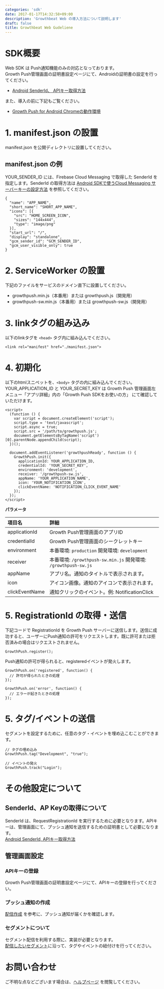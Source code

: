 ```yaml
---
categories: 'sdk'
date: 2017-01-17T14:32:58+09:00
description: 'Growthbeat Web の導入方法について説明します'
draft: false
title: Growthbeat Web Gudeliene
---
```


# SDK概要  
Web SDK は Push通知機能のみの対応となっております。  
Growth Push管理画面の証明書設定ページにて、Androidの証明書の設定を行ってください。  

- [Android SenderId、 APIキー取得方法](http://growthbeat.helpscoutdocs.com/article/23-gcm-api)

また、導入の前に下記もご覧ください。  

- [Growth Push for Android Chromeの動作環境](http://faq.growthbeat.com/article/46-growth-push-for-android-chrome)

# 1. manifest.json の設置  
manifest.json を公開ディレクトリに設置してください。  
## manifest.json の例  
YOUR_SENDER_ID には、Firebase Cloud Messaging で取得した SenderId を指定します。SenderId の取得方法は [Android SDKで使うCloud Messaging サーバーキーの設定方法](http://faq.growthbeat.com/article/23-gcm-api) を参照してください。  

```
{
  "name": "APP_NAME",
  "short_name": "SHORT_APP_NAME",
  "icons": [{
    "src": "HOME_SCREEN_ICON",
    "sizes": "144x444",
    "type": "image/png"
  }],
  "start_url": "/",
  "display": "standalone",
  "gcm_sender_id": "GCM_SENDER_ID",
  "gcm_user_visible_only": true
}
```  
# 2. ServiceWorker の設置  
下記のファイルをサービスのドメイン直下に設置してください。  

* growthpush.min.js（本番用）または growthpush.js（開発用）
* growthpush-sw.min.js（本番用）または growthpush-sw.js（開発用）

# 3. linkタグの組み込み  
以下のlinkタグを `<head>` タグ内に組み込んでください。  

```
<link rel="manifest" href="./manifest.json">
```  

# 4. 初期化  
以下のhtmlスニペットを、`<body>` タグの内に組み込んでください。  
YOUR_APPLICATION_ID と YOUR_SECRET_KEY は Growth Push 管理画面左メニュー「アプリ詳細」内の「Growth Push SDKをお使いの方」 にて確認していただけます。  

```
<script>
  (function () {
    var script = document.createElement('script');
    script.type = 'text/javascript';
    script.async = true;
    script.src = '/path/to/growthpush.js';
    document.getElementsByTagName('script')[0].parentNode.appendChild(script);
  })();

  document.addEventListener('growthpushReady', function () {
    GrowthPush.init({
      applicationId: YOUR_APPLICATION_ID,
      credentialId: 'YOUR_SECRET_KEY',
      environment: 'development',
      receiver: '/growthpush-sw.js',
      appName: 'YOUR_APPLICATION_NAME',
      icon: 'YOUR_NOTIFICATION_ICON',
      clickEventName: 'NOTIFICATION_CLICK_EVENT_NAME'
    });
  });
</script>
```  

**パラメータ**

|項目名|詳細|
|:--|:--|
|applicationId| Growth Push管理画面のアプリID |
|credentialId| Growth Push管理画面のシークレットキー |
|environment| 本番環境: `production` 開発環境: `development` |
|receiver| 本番環境: `/growthpush-sw.min.js` 開発環境: `/growthpush-sw.js` |
|appName| アプリ名。通知のタイトルで表示されます。 |
|icon| アイコン画像。通知のアイコンで表示されます。 |
|clickEventName| 通知クリックのイベント。例: NotificationClick |

# 5. RegistrationId の取得・送信  
下記コードで RegistrationId を Growth Push サーバーに送信します。送信に成功すると、ユーザーにPush通知の許可をリクエストします。既に許可または拒否済みの場合はリクエストされません。  

```
GrowthPush.register();
```  

Push通知の許可が得られると、registeredイベントが発火します。

```
GrowthPush.on('registered', function() {
  // 許可が得られたときの処理
});

GrowthPush.on('error', function() {
  // エラーが起きたときの処理
});
```

# 5. タグ/イベントの送信  
セグメントを設定するために、任意のタグ・イベントを埋め込こむことができます。

```
// タグの埋め込み
GrowthPush.tag("Development", "true");

// イベントの発火
GrowthPush.track("Login");

```

# その他設定について  
## SenderId、AP Keyの取得について  
SenderId は、RequestRegistrationId を実行するために必要となります。APIキーは、管理画面にて、プッシュ通知を送信するための証明書として必要になります。  
[Android SenderId, APIキー取得方法](http://growthbeat.helpscoutdocs.com/article/23-gcm-api)  
## 管理画面設定  
### APIキーの登録  
Growth Push管理画面の証明書設定ページにて、APIキーの登録を行ってください。    
### プッシュ通知の作成  
[配信作成](http://support.growthbeat.com/manual/growthpush/#配信作成) を参考に、プッシュ通知が届くかを確認します。  
### セグメントについて  
セグメント配信を利用する際に、実装が必要となります。  
[配信したいセグメント](http://support.growthbeat.com/manual/growthpush/#セグメントの作成)に沿って、タグやイベントの紐付けを行ってください。  
# お問い合わせ  
ご不明な点などございます場合は、[ヘルプページ](http://faq.growthbeat.com/) を閲覧してください。  
